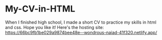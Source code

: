 # My-CV-in-HTML
When I finished high school, I made a short CV to practice my skills in html and css. Hope you like it!
Here's the hosting site: https://66bc9fb1be029a9874bee48e--wondrous-naiad-41f320.netlify.app/
